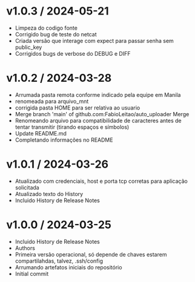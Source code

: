 
v1.0.3 / 2024-05-21
==================

  * Limpeza do codigo fonte
  * Corrigido bug de teste do netcat
  * Criada versão que interage com expect para passar senha sem public_key
  * Corrigidos bugs de verbose do DEBUG e DIFF

v1.0.2 / 2024-03-28
==================

  * Arrumada pasta remota conforme indicado pela equipe em Manila
  * renomeada para arquivo_mnt
  * corrigida pasta HOME para ser relativa ao usuario
  * Merge branch 'main' of github.com:FabioLeitao/auto_uploader Merge
  * Renomeando arquivo para compatibilidade de caracteres antes de tentar transmitir (tirando espaços e símbolos)
  * Update README.md
  * Completando informações no README

v1.0.1 / 2024-03-26
==================

  * Atualizado com credenciais, host e porta tcp corretas para aplicação solicitada
  * Atualizado texto do History
  * Incluido History de Release Notes

v1.0.0 / 2024-03-25
==================

  * Incluido History de Release Notes
  * Authors
  * Primeira versão operacional, só depende de chaves estarem compartilahdas, talvez, .ssh/config
  * Arrumando artefatos iniciais do repositório
  * Initial commit

